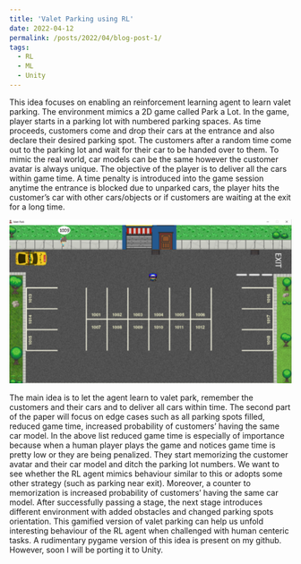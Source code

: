 ```yaml
---
title: 'Valet Parking using RL'
date: 2022-04-12
permalink: /posts/2022/04/blog-post-1/
tags:
  - RL
  - ML
  - Unity
---
```


This idea focuses on enabling an reinforcement learning agent to learn valet parking. The environment mimics a 2D game called Park a Lot. In the game, player starts in a parking lot with numbered parking spaces. As time proceeds, customers come and drop their cars at the entrance and also declare their desired parking spot. The customers after a random time come out to the parking lot and wait for their car to be handed over to them. To mimic the real world, car models can be the same however the customer avatar is always unique. The objective of the player is to deliver all the cars within game time. A time penalty is introduced into the game session anytime the entrance is blocked due to unparked cars, the player hits the customer’s car with other cars/objects or if customers are waiting at the exit for a long time.

![Alt text](/images/valet_park.png "Valet Park image")

The main idea is to let the agent learn to valet park, remember the customers and their cars and to deliver all cars within time. The second part of the paper will focus on edge cases such as all parking spots filled, reduced game time, increased probability of customers’ having the same car model. In the above list reduced game time is especially of importance because when a human player plays the game and notices game time is pretty low or they are being penalized. They start memorizing the customer avatar and their car model and ditch the parking lot numbers. We want to see whether the RL agent mimics behaviour similar to this or adopts some other strategy (such as parking near exit). Moreover, a counter to memorization is increased probability of customers’ having the same car model.
After successfully passing a stage, the next stage introduces different environment with added obstacles and changed parking spots orientation. This gamified
version of valet parking can help us unfold interesting behaviour of the RL agent when challenged with human centeric tasks.
A rudimentary pygame version of this idea is present on my github. However, soon I will be porting it to Unity.